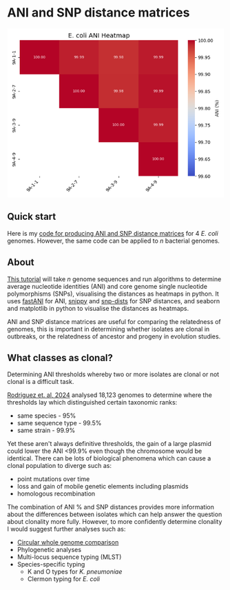 # ANI and SNP distance matrices

![Example Plot](figures/Ecoli_example_ANI_matrix.png)

## Quick start

Here is my [code for producing ANI and SNP distance matrices](https://rngoodman.github.io/ANI-and-SNP-distances/ANI_and_SNP_distance_matrices.html) for 4 *E. coli* genomes. However, the same code can be applied to *n* bacterial genomes. 

## About 

[This tutorial](https://rngoodman.github.io/ANI-and-SNP-distances/ANI_and_SNP_distance_matrices.html) will take *n* genome sequences and run algorithms to determine average nucleotide identities (ANI) and core genome single nucleotide polymorphisms (SNPs), visualising the distances as heatmaps in python. It uses [fastANI](https://github.com/ParBLiSS/FastANI?tab=readme-ov-file) for ANI, [snippy](https://github.com/tseemann/snippy) and [snp-dists](https://github.com/tseemann/snp-dists) for SNP distances, and seaborn and matplotlib in python to visualise the distances as heatmaps.

ANI and SNP distance matrices are useful for comparing the relatedness of genomes, this is important in determining whether isolates are clonal in outbreaks, or the relatedness of ancestor and progeny in evolution studies.

## What classes as clonal?

Determining ANI thresholds whereby two or more isolates are clonal or not clonal is a difficult task. 

[Rodriguez et. al, 2024](https://doi.org/10.1128/mbio.02696-23) analysed 18,123 genomes to determine where the thresholds lay which distinguished certain taxonomic ranks:

* same species - 95%
* same sequence type - 99.5%
* same strain - 99.9%

Yet these aren't always definitive thresholds, the gain of a large plasmid could lower the ANI <99.9% even though the chromosome would be identical. There can be lots of biological phenomena which can cause a clonal population to diverge such as:

* point mutations over time
* loss and gain of mobile genetic elements including plasmids
* homologous recombination 

The combination of ANI % and SNP distances provides more information about the differences between isolates which can help answer the question about clonality more fully. However, to more confidently determine clonality I would suggest further analyses such as:

* [Circular whole genome comparison](https://rngoodman.github.io/circular-genome-comparisons/circular_genome_comparisons.html)
* Phylogenetic analyses
* Multi-locus sequence typing (MLST)
* Species-specific typing
  + K and O types for *K. pneumoniae*
  + Clermon typing for *E. coli*
